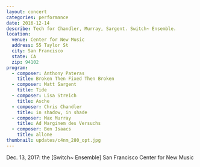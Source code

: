 ```yaml
---
layout: concert
categories: performance
date: 2016-12-14
describe: Tech for Chandler, Murray, Sargent. Switch~ Ensemble.
location:
  venue: Center for New Music
  address: 55 Taylor St
  city: San Francisco
  state: CA
  zip: 94102
program:
  - composer: Anthony Pateras
    title: Broken Then Fixed Then Broken
  - composer: Matt Sargent
    title: Tide
  - composer: ​Lisa Streich
    title: Asche
  - composer: Chris Chandler
    title: in shadow, in shade
  - composer: Max Murray
    title: Ad Marginem des Versuchs
  - composer: Ben Isaacs
    title: allone
thumbnail: updates/c4nm_280_opt.jpg
---
```


Dec. 13, 2017: the [Switch~ Ensemble] San Francisco Center for New Music
